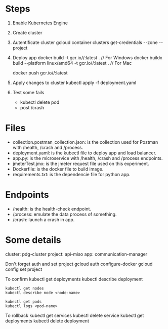 # Steps

1. Enable Kubernetes Engine
2. Create cluster
3. Autentificate cluster
    gcloud container clusters get-credentials <nombre-del-cluster> --zone <zona> --project <nombre-del-proyecto>
4. Deploy app
    docker build -t gcr.io/<nombre-del-proyecto>/<app-name>:latest .                                           // For Windows
    docker buildx build --platform linux/amd64 -t gcr.io/<nombre-del-proyecto>/<app-name>:latest .             // For Mac

    docker push gcr.io/<nombre-del-proyecto>/<app-name>:latest

5. Apply changes to cluster
    kubectl apply -f deployment.yaml

6. Test some fails
    - kubectl delete pod <nombre-del-pod>
    - post /crash


# Files

- collection.postman_collection.json: is the collection used for Postman with /health, /crash and /process. 
- deployment.yaml: is the kubectl file to deploy app and load balancer.  
- app.py: is the microservice with /health, /crash and /process endpoints.  
- jmeterTest.jmx: is the jmeter request file used on this experiment.
- Dockerfile: is the docker file to build image.
- requirements.txt: is the dependencie file for python app.

# Endpoints

- /health: is the health-check endpoint.
- /process: emulate the data process of something.
- /crash: launch a crash in app.

# Some details

cluster: pdg-cluster
project: api-miso
app: communication-manager

Don't forget auth and set project
    gcloud auth configure-docker
    gcloud config set project <project>
    
To confirm
    kubectl get deployments
    kubectl describe deployment <deployment-name>

    kubectl get nodes
    kubectl describe node <node-name>

    kubectl get pods
    kubectl logs <pod-name>

To rollback
    kubectl get services
    kubectl delete service <service>
    kubectl get deployments
    kubectl delete deployment <deployment>
